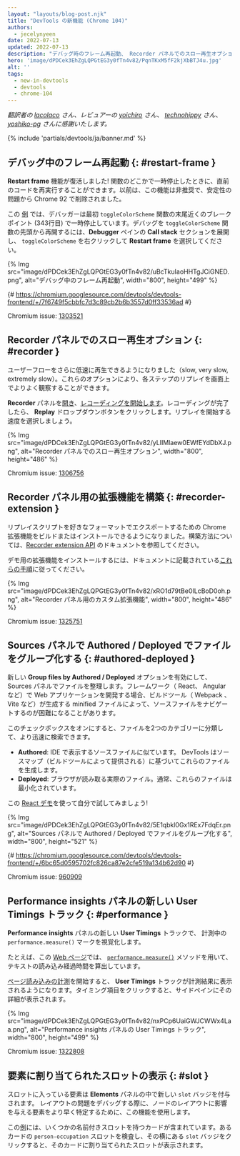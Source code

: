 ```yaml
---
layout: "layouts/blog-post.njk"
title: "DevTools の新機能 (Chrome 104)"
authors:
  - jecelynyeen
date: 2022-07-13
updated: 2022-07-13
description: "デバッグ時のフレーム再起動、 Recorder パネルでのスロー再生オプションなど。"
hero: 'image/dPDCek3EhZgLQPGtEG3y0fTn4v82/PqnTKxM5fF2kjXbBTJ4u.jpg'
alt: ''
tags:
  - new-in-devtools
  - devtools
  - chrome-104
---
```


*翻訳者の [lacolaco](https://github.com/lacolaco) さん、レビュアーの [yoichiro](https://github.com/yoichiro) さん、 [technohippy](https://github.com/technohippy) さん、 [yoshiko-pg](https://github.com/yoshiko-pg) さんに感謝いたします。*

{% include 'partials/devtools/ja/banner.md' %}

<!-- start: translation instructions -->
<!-- + 1. Remove the "draft: true" tag above when submitting PR -->
<!-- + 2. Provide translations under each of the English commented original content -->
<!-- + 3. Translate the "description" tag above -->
<!-- + 4. Translate all the <img> alt text -->
<!-- + 5. Update the whats-new.md file -->

<!-- ## Restart frame during debugging {: #restart-frame } -->
## デバッグ中のフレーム再起動 {: #restart-frame }

<!-- The **Restart frame** feature is back! You can re-run the preceding code when paused somewhere in a function. Previously, this feature was deprecated and removed in Chrome 92 due to stability issues.  -->
**Restart frame** 機能が復活しました! 関数のどこかで一時停止したときに、直前のコードを再実行することができます。以前は、この機能は非推奨で、安定性の問題から Chrome 92 で削除されました。 

<!-- In this [example](https://jec.fyi/), the debugger initially paused at the breakpoint (line 343) near the end of the `toggleColorScheme` function. To restart the debugging from the beginning of the `toggleColorScheme` function, expand the **Call stack** section in the **Debugger** pane, right click on `toggleColorScheme` and select **Restart frame**.  -->
この [例](https://jec.fyi/) では、デバッガーは最初 `toggleColorScheme` 関数の末尾近くのブレークポイント (343行目) で一時停止しています。デバッグを `toggleColorScheme` 関数の先頭から再開するには、**Debugger** ペインの **Call stack** セクションを展開し、 `toggleColorScheme` を右クリックして **Restart frame** を選択してください。

{% Img src="image/dPDCek3EhZgLQPGtEG3y0fTn4v82/uBcTkuIaoHHTgJCiGNED.png", alt="デバッグ中のフレーム再起動", width="800", height="499" %}

{# https://chromium.googlesource.com/devtools/devtools-frontend/+/7f6749f5cbbfc7d3c89cb2b6b3557d0ff33536ad #}

Chromium issue: [1303521](https://crbug.com/1303521)


<!-- ## Slow replay options in the Recorder panel {: #recorder } -->
## Recorder パネルでのスロー再生オプション {: #recorder }

<!-- You can now replay user flows at a slower speed — slow, very slow, and extremely slow. These options let you better observe each step replay on screen. -->
ユーザーフローをさらに低速に再生できるようになりました（slow, very slow, extremely slow）。これらのオプションにより、各ステップのリプレイを画面上でよりよく観察することができます。

<!-- [Open](/docs/devtools/recorder/#open) the **Recorder** panel and [start a new recording](/docs/devtools/recorder/#record). Once the recording is done, click on the **Replay** dropdown button. Select a speed to start a replay. -->
**Recorder** パネルを[開き](/docs/devtools/recorder/#open)、[レコーディングを開始します](/docs/devtools/recorder/#record)。レコーディングが完了したら、 **Replay** ドロップダウンボタンをクリックします。リプレイを開始する速度を選択しましょう。

{% Img src="image/dPDCek3EhZgLQPGtEG3y0fTn4v82/yLIIMlaew0EWfEYdDbXJ.png", alt="Recorder パネルでのスロー再生オプション", width="800", height="486" %}

Chromium issue: [1306756](https://crbug.com/1306756)


<!-- ## Build an extension for the Recorder panel {: #recorder-extension } -->
## Recorder パネル用の拡張機能を構築 {: #recorder-extension }

<!-- You can now build or install a Chrome extension to export replay scripts in your favorite format. See [Recorder extension API](/docs/extensions/reference/devtools_recorder/) documentation to learn how to build one. -->
リプレイスクリプトを好きなフォーマットでエクスポートするための Chrome 拡張機能をビルドまたはインストールできるようになりました。構築方法については、[Recorder extension API](/docs/extensions/reference/devtools_recorder/) のドキュメントを参照してください。

<!-- To install a demo extension, follow [these steps](https://github.com/puppeteer/replay#create-a-chrome-extension-for-recorder-available-from-chrome-104-onwards) outlined in the documentation.  -->
デモ用の拡張機能をインストールするには、ドキュメントに記載されている[これらの手順](https://github.com/puppeteer/replay#create-a-chrome-extension-for-recorder-available-from-chrome-104-onwards)に従ってください。

{% Img src="image/dPDCek3EhZgLQPGtEG3y0fTn4v82/xRO1d79tBe0ILcBoD0oh.png", alt="Recorder パネル用のカスタム拡張機能", width="800", height="486" %}

Chromium issue: [1325751](https://crbug.com/1325751)


<!-- ## Group files by Authored / Deployed in the Sources panel {: #authored-deployed } -->
## Sources パネルで Authored / Deployed でファイルをグループ化する {: #authored-deployed }

<!-- Enable the new **Group files by Authored / Deployed** option to organize your files in the Sources panel. When developing web applications with frameworks (for example, React, Angular), it can be difficult to navigate the source files due to the minified files generated by the build tools (for example, Webpack, Vite).  -->
新しい **Group files by Authored / Deployed** オプションを有効にして、 Sources パネルでファイルを整理します。フレームワーク（ React、 Angular など）で Web アプリケーションを開発する場合、ビルドツール（ Webpack 、 Vite など）が生成する minified ファイルによって、ソースファイルをナビゲートするのが困難になることがあります。
 
<!-- With this checkbox, you can group files into 2 categories for quicker file search: -->
このチェックボックスをオンにすると、ファイルを2つのカテゴリーに分類して、より迅速に検索できます。
 
<!-- - **Authored**. Similar to the source files you view in your IDE. DevTools generates these files based on sourcemaps (provided by your build tools).
- **Deployed**. The actual files that the browser reads. Usually these files are minified. -->
- **Authored**: IDE で表示するソースファイルに似ています。 DevTools はソースマップ（ビルドツールによって提供される）に基づいてこれらのファイルを生成します。
- **Deployed**: ブラウザが読み取る実際のファイル。通常、これらのファイルは最小化されています。
 
<!-- Try it yourself with this [React demo](https://reactjs.org/)! -->
この [React デモ](https://reactjs.org/)を使って自分で試してみましょう!

{% Img src="image/dPDCek3EhZgLQPGtEG3y0fTn4v82/5E1qbkl0Gx1REx7FdqEr.png", alt="Sources パネルで Authored / Deployed でファイルをグループ化する", width="800", height="521" %}

{# https://chromium.googlesource.com/devtools/devtools-frontend/+/6bc65d0595702fc826ca87e2cfe519a134b62d90 #}
 
Chromium issue: [960909](https://crbug.com/960909)


<!-- ## New User Timings track in the Performance insights panel {: #performance } -->
## Performance insights パネルの新しい User Timings トラック {: #performance }

<!-- Visualize `performance.measure()` marks in your recording with the new **User Timings** track in the **Performance insights** panel. -->
**Performance insights** パネルの新しい **User Timings** トラックで、 計測中の `performance.measure()` マークを視覚化します。

<!-- For example, this [web page](https://jec.fyi/demo/perf-measure) uses the [`performance.measure()`](https://web.dev/usertiming/#calculating-measurements-with-measure()) method to calculate the elapsed time of text loading. -->
たとえば、この [Web ページ](https://jec.fyi/demo/perf-measure)では、 [`performance.measure()`](https://web.dev/usertiming/#calculating-measurements-with-measure()) メソッドを用いて、テキストの読み込み経過時間を算出しています。

<!-- When you start [measuring the page load](/docs/devtools/performance-insights/#record), the **User Timings** track shows in the recording. Click on the timings item to view its details on the side pane. -->
[ページ読み込みの計測](/docs/devtools/performance-insights/#record)を開始すると、 **User Timings** トラックが計測結果に表示されるようになります。タイミング項目をクリックすると、サイドペインにその詳細が表示されます。

{% Img src="image/dPDCek3EhZgLQPGtEG3y0fTn4v82/nxPCp6UaiGWJCWWx4Laa.png", alt="Performance insights パネルの User Timings トラック", width="800", height="499" %}

Chromium issue: [1322808](https://crbug.com/1322808)

 
<!-- ## Reveal assigned slot of an element {: #slot } -->
## 要素に割り当てられたスロットの表示 {: #slot }

<!-- Slotted elements in the **Elements** panel have a new `slot` badge. When debugging layout issues, use this feature to identify the element which affects the node's layout quicker.  -->
スロットに入っている要素は **Elements** パネルの中で新しい `slot` バッジを付与されます。 レイアウトの問題をデバッグする際に、ノードのレイアウトに影響を与える要素をより早く特定するために、この機能を使用します。

<!-- This [example](https://mdn.github.io/web-components-examples/slotted-pseudo-element/) contains cards with a few named slots. Inspect the `person-occupation` slot of a card, click the `slot` badge next to it to reveal its assigned slot. -->
この[例](https://mdn.github.io/web-components-examples/slotted-pseudo-element/)には、いくつかの名前付きスロットを持つカードが含まれています。あるカードの `person-occupation` スロットを検査し、その横にある `slot` バッジをクリックすると、そのカードに割り当てられたスロットが表示されます。

<!-- [Learn](https://developer.mozilla.org/docs/Web/Web_Components/Using_templates_and_slots) how to use [<template>](https://developer.mozilla.org/docs/Web/HTML/Element/template) and [<slot>](https://developer.mozilla.org/docs/Web/HTML/Element/slot) elements to create a flexible template that can then be used to populate the shadow DOM of a web component. -->
[<template>](https://developer.mozilla.org/docs/Web/HTML/Element/template) と [<slot>](https://developer.mozilla.org/docs/Web/HTML/Element/slot) 要素を使って柔軟なテンプレートを作成し、それを Web コンポーネントの Shadow DOM に入力する方法を [学びましょう](https://developer.mozilla.org/docs/Web/Web_Components/Using_templates_and_slots) 。

{% Img src="image/dPDCek3EhZgLQPGtEG3y0fTn4v82/7uQGHp9WoMCG1RIAkgIF.png", alt="要素に割り当てられたスロットの表示", width="800", height="486" %}

{# https://chromium.googlesource.com/devtools/devtools-frontend/+/164e238dabefc08018318a981131eedf2e81736b #}

Chromium issue: [1018906](https://crbug.com/1018906)


<!-- ## Simulate hardware concurrency for Performance recordings {: #simulate } -->
## パフォーマンス計測のためのハードウェア並列度シミュレーション {: #simulate }
 
<!-- The new **Hardware concurrency** setting in the **Performance** panel allows developers to configure the value reported by `navigator.hardwareConcurrency`. -->
**Performance** パネルの新しい **Hardware concurrency** 設定により、開発者は `navigator.hardwareConcurrency` が報告する値を設定することができます。
 
<!-- Some applications use `navigator.hardwareConcurrency` to control the degree of parallelism of their application, for example, to control Emscripten pthread pool size. With this feature, developers can test their application performance with different core counts. -->
アプリケーションによっては `navigator.hardwareConcurrency` を使ってアプリケーションの並列度を制御します。例えば、 Emscripten の pthread プールサイズを制御するために使用します。この機能により、開発者は異なるコア数でアプリケーションのパフォーマンスをテストすることができます。
 
{% Img src="image/dPDCek3EhZgLQPGtEG3y0fTn4v82/PyykGRv29FZbBKJAwWOW.png", alt="パフォーマンス計測のためのハードウェア並列度シミュレーション", width="800", height="536" %}

{# https://chromium.googlesource.com/devtools/devtools-frontend/+/b26de259d74a45e700d989ad9178c5e3a8b73145 #}
 
Chromium issue: [1297439](https://crbug.com/1297439)


<!-- ## Preview non-color value when autocompleting CSS variables {: #css-var } -->
## CSS 変数のオートコンプリート時に色以外の値のプレビュー {: #css-var }

<!-- When autocompleting CSS variables, DevTools now populates the non-color variable with a meaningful value so that you can preview what kind of change the value will have on the node. -->
CSS 変数のオートコンプリートの際、 DevTools は色以外の変数に意味のある値を与えるようになり、その値がノードにどのような変化を与えるかをプレビューできるようになりました。

{% Img src="image/dPDCek3EhZgLQPGtEG3y0fTn4v82/V4slwNtX9HwLPdAyr8JF.png", alt="CSS 変数のオートコンプリート時に色以外の値のプレビュー", width="800", height="431" %}

{# https://chromium.googlesource.com/devtools/devtools-frontend/+/977cc58cb5654a2b68142ef8ac1b3f9ac2822694 #}

Chromium issue: [1285091](https://crbug.com/1285091)

        
<!-- ## Identify blocking frames in the Back/forward cache pane {: #bfcache } -->
## Back/forward cache ペインでブロックしているフレームの特定 {: #bfcache }

<!-- The [Back/forward cache](/docs/devtools/application/back-forward-cache/) pane in the **Application** panel has new **frames** section to help you identify blocking frames that may be preventing the page from being eligible for bfcache. -->
**Application** パネルの [Back/forward cache](/docs/devtools/application/back-forward-cache/) ペインに新しい **frames** セクションが追加されました。 ページが bfcache の対象となるのを妨げている可能性がある、ブロックしているフレームを特定するのに役立ちます。

{% Img src="image/dPDCek3EhZgLQPGtEG3y0fTn4v82/UaRYEoYYoXhjSIn9seYK.png", alt="Back/forward cache ペインでブロックしているフレームの特定", width="800", height="486" %}
 
{# https://chromium.googlesource.com/devtools/devtools-frontend/+/897799b24fff0639d483111dd2d957288ba2bd06 #}
 
Chromium issue: [1288158](https://crbug.com/1288158) 
 
 
<!-- ## Improved autocomplete suggestions for JavaScript objects {: #autocomplete } -->
## JavaScript オブジェクトのオートコンプリート候補の改善 {: #autocomplete }

<!-- The the autocompletion for JavaScript object properties now display based on this order: -->
JavaScript オブジェクトのプロパティのオートコンプリートは、以下の順序に基づいて表示されるようになりました:

<!-- 1. Own enumerable properties
2. Own non-enumerable properties
3. Inherited enumerable properties
4. Inherited non-enumerable properties -->
1. 自身の列挙可能なプロパティ
2. 自身の列挙可能ではないプロパティ
3. 継承された列挙可能なプロパティ
4. 継承された列挙可能ではないプロパティ

<!-- Previously, developers found it harder to find relevant properties because the suggestion only favored own properties over inherited properties, and all inherited properties were given equal priority. -->
これまで、開発者は関連するプロパティを見つけることが困難でした。なぜなら、サジェストでは継承されたプロパティよりも自身のプロパティが優先され、継承されたプロパティはすべて同じ優先度を持っていたからです。

{% Img src="image/dPDCek3EhZgLQPGtEG3y0fTn4v82/IvFTcOWrBOTTMRHqn8u4.png", alt="JavaScript オブジェクトのオートコンプリート候補の改善", width="800", height="563" %}

{# https://chromium.googlesource.com/devtools/devtools-frontend/+/cee5205ae93c95b1dce49e220b9ebfa8c998d5a6 #}
 
Chromium issue: [1299241](https://crbug.com/1299241)

 
<!-- ## Sourcemaps improvements {: #sourcemaps } -->
## ソースマップの改善 {: #sourcemaps }
 
<!-- Here are a few fixes on sourcemaps to improve the overall debugging experience: -->
ここでは、デバッグ作業全般を改善するための、ソースマップに関するいくつかの修正点を紹介します。
 
<!-- - Breakpoints now work in inline `<script>` with sourceURL annotations. -->
- ブレークポイントが sourceURL アノテーションを持つインライン `<script>` 内で動作するようになりました
<!-- - The debugger now resolves block scoped variables in the **Scope** view with source maps. -->
- デバッガーはソースマップを使用して **Scope** ビューでブロックスコープ変数を解決するようになりました
  {% Img src="image/dPDCek3EhZgLQPGtEG3y0fTn4v82/gv9cGnDMF7OVlXPWntII.png", alt="ブロックスコープ付き変数を解決する", width="800", height="532" %}
<!-- - The debugger now resolves variables in arrow functions in the **Scope** view with source maps. -->
- デバッガーはソースマップを使用して **Scope** ビューのアロー関数内の変数を解決するようになりました
  {% Img src="image/dPDCek3EhZgLQPGtEG3y0fTn4v82/CZk0xjwMQAqknkW5G4Xf.png", alt="アロー関数内の変数を解決する", width="800", height="479" %}

Chromium issues: [1329113](https://crbug.com/1329113), [1322115](https://crbug.com/1322115)
 
 
<!-- ## Miscellaneous highlights {: #misc } -->
## その他のハイライト {: #misc }
 
<!-- These are some noteworthy fixes in this release: -->
今回のリリースでは、以下のような注目すべき修正点があります:
 
<!-- - Fixed the **Auto-completion** setting for the **Sources** panel. Previously, the auto-complete always on even the setting is disabled. ([1323286](https://crbug.com/1323286)) -->
- **Sources** パネルの **Auto-completion** の設定を修正しました。以前は、この設定を無効にしてもオートコンプリートが常に有効でした。([1323286](https://crbug.com/1323286))
<!-- - Updated the **Manifest** tab in the **Application** panel to parse the latest color scheme format. ([1318305](https://crbug.com/1318305)) -->
- **Application** パネルの **Manifest** タブを更新し、最新のカラースキーム形式を解析するようにしました。([1318305](https://crbug.com/1318305))
<!-- - Improved the suggestions for the `<script async>` rendering blocking issues in the **Performance insights** panel. Previously,  DevTools suggested to `add async attribute to the script tag` even though the script is already marked as async. ([1334096](https://crbug.com/1334096)) -->
- **Performance insights** パネルで `<script async>` のレンダリングブロッキング問題に対する提案を改善しました。以前は、スクリプトがすでに async としてマークされているにもかかわらず、 DevTools は `add async attribute to the script tag` を提案しました。([1334096](https://crbug.com/1334096))
<!-- - The **Performance insights** panel now detects iframes as potential causes for layout shifts. You can view the iframe details in the **Details** pane. ([1328873](https://crbug.com/1328873)) -->
- **Performance insights** パネルで、レイアウトシフトの潜在的な原因として iframe が検出されるようになりました。iframe の詳細は **Details** ペインで確認できます。([1328873](https://crbug.com/1328873))
<!-- - When [open file](/docs/devtools/resources/#open) in the **Command menu**, the authored files (files generated by sourcemaps) are now ranked higher so they appear above similarly named deployed scripts. ([1312929](https://crbug.com/1312929))  -->
- **Command menu** で[ファイルを開く](/docs/devtools/resources/#open)際、オーサリングファイル（ソースマップによって生成されたファイル）が上位にランクされ、同じような名前のデプロイ済みスクリプトの上に表示されるようになりました。([1312929](https://crbug.com/1312929)) 

{% include 'partials/devtools/ja/reach-out.md' %}
{% include 'partials/devtools/ja/whats-new.md' %}
